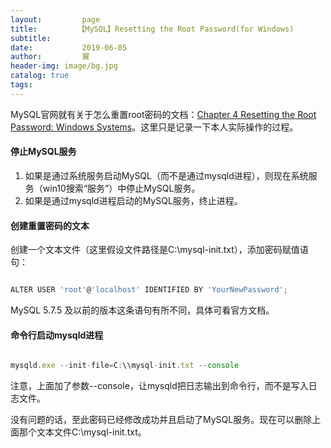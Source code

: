 ```yaml
---
layout:         page
title:         【MySQL】Resetting the Root Password(for Windows)
subtitle:       
date:           2019-06-05
author:         翼
header-img: image/bg.jpg
catalog: true
tags:
---
```


MySQL官网就有关于怎么重置root密码的文档：[Chapter 4 Resetting the Root Password: Windows Systems](https://dev.mysql.com/doc/mysql-windows-excerpt/5.7/en/resetting-permissions-windows.html)。这里只是记录一下本人实际操作的过程。

#### 停止MySQL服务
1. 如果是通过系统服务启动MySQL（而不是通过mysqld进程），则现在系统服务（win10搜索“服务”）中停止MySQL服务。
2. 如果是通过mysqld进程启动的MySQL服务，终止进程。

#### 创建重置密码的文本
创建一个文本文件（这里假设文件路径是C:\mysql-init.txt），添加密码赋值语句：
```javascript

ALTER USER 'root'@'localhost' IDENTIFIED BY 'YourNewPassword';

```
MySQL 5.7.5 及以前的版本这条语句有所不同，具体可看官方文档。

#### 命令行启动mysqld进程
```javascript

mysqld.exe --init-file=C:\\mysql-init.txt --console

```

注意，上面加了参数--console，让mysqld把日志输出到命令行，而不是写入日志文件。

没有问题的话，至此密码已经修改成功并且启动了MySQL服务。现在可以删除上面那个文本文件C:\mysql-init.txt。